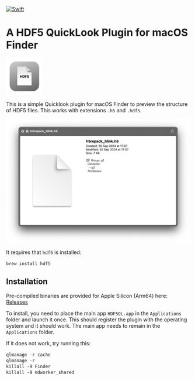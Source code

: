 [![Swift](https://github.com/hacknus/HDF5QL/actions/workflows/swift.yml/badge.svg)](https://github.com/hacknus/HDF5QL/actions/workflows/swift.yml)

# A HDF5 QuickLook Plugin for macOS Finder

<a href="https://github.com/hacknus/HDF5QL/releases"><img src="icon.png" alt=“” width="100" height="100"> </img> </a>

This is a simple Quicklook plugin for macOS Finder to preview the structure of HDF5 files. This works with extensions `.h5` and `.hdf5`.

![screenshot](screenshot.png)

It requires that `hdf5` is installed: 
```shell
brew install hdf5
```

## Installation

Pre-compiled binaries are provided for Apple Silicon (Arm64) here: [Releases](https://github.com/hacknus/HDF5QL/releases)

To install, you need to place the main app `HDF5QL.app` in the `Applications` folder and launch it once. This should register the plugin with the operating system and it should work.
The main app needs to remain in the `Applications` folder.

If it does not work, try running this:
```shell
qlmanage -r cache
qlmanage -r
killall -9 Finder
killall -9 mdworker_shared
```
